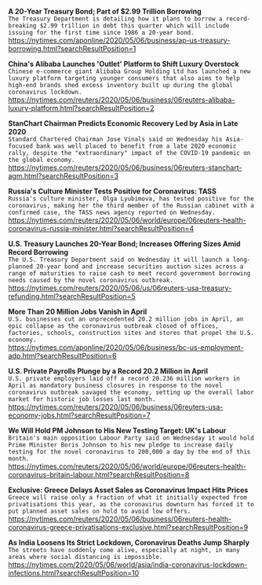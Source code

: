 **A 20-Year Treasury Bond; Part of $2.99 Trillion Borrowing**\
`The Treasury Department is detailing how it plans to borrow a record-breaking $2.99 trillion in debt this quarter which will include issuing for the first time since 1986 a 20-year bond.`\
https://nytimes.com/aponline/2020/05/06/business/ap-us-treasury-borrowing.html?searchResultPosition=1

**China's Alibaba Launches 'Outlet' Platform to Shift Luxury Overstock**\
`Chinese e-commerce giant Alibaba Group Holding Ltd has launched a new luxury platform targeting younger consumers that also aims to help high-end brands shed excess inventory built up during the global coronavirus lockdown.`\
https://nytimes.com/reuters/2020/05/06/business/06reuters-alibaba-luxury-platform.html?searchResultPosition=2

**StanChart Chairman Predicts Economic Recovery Led by Asia in Late 2020**\
`Standard Chartered Chairman Jose Vinals said on Wednesday his Asia-focused bank was well placed to benefit from a late 2020 economic rally, despite the "extraordinary" impact of the COVID-19 pandemic on the global economy.`\
https://nytimes.com/reuters/2020/05/06/business/06reuters-stanchart-agm.html?searchResultPosition=3

**Russia's Culture Minister Tests Positive for Coronavirus: TASS**\
`Russia's culture minister, Olga Lyubimova, has tested positive for the coronavirus, making her the third member of the Russian cabinet with a confirmed case, the TASS news agency reported on Wednesday. `\
https://nytimes.com/reuters/2020/05/06/world/europe/06reuters-health-coronavirus-russia-minister.html?searchResultPosition=4

**U.S. Treasury Launches 20-Year Bond; Increases Offering Sizes Amid Record Borrowing**\
`The U.S. Treasury Department said on Wednesday it will launch a long-planned 20-year bond and increase securities auction sizes across a range of maturities to raise cash to meet record government borrowing needs caused by the novel coronavirus outbreak.`\
https://nytimes.com/reuters/2020/05/06/us/06reuters-usa-treasury-refunding.html?searchResultPosition=5

**More Than 20 Million Jobs Vanish in April**\
`U.S. businesses cut an unprecedented 20.2 million jobs in April, an epic collapse as the coronavirus outbreak closed of offices, factories, schools, construction sites and stores that propel the U.S. economy.`\
https://nytimes.com/aponline/2020/05/06/business/bc-us-employment-adp.html?searchResultPosition=6

**U.S. Private Payrolls Plunge by a Record 20.2 Million in April**\
`U.S. private employers laid off a record 20.236 million workers in April as mandatory business closures in response to the novel coronavirus outbreak savaged the economy, setting up the overall labor market for historic job losses last month.`\
https://nytimes.com/reuters/2020/05/06/business/06reuters-usa-economy-jobs.html?searchResultPosition=7

**We Will Hold PM Johnson to His New Testing Target: UK's Labour**\
`Britain's main opposition Labour Party said on Wednesday it would hold Prime Minister Boris Johnson to his new pledge to increase daily testing for the novel coronavirus to 200,000 a day by the end of this month. `\
https://nytimes.com/reuters/2020/05/06/world/europe/06reuters-health-coronavirus-britain-labour.html?searchResultPosition=8

**Exclusive: Greece Delays Asset Sales as Coronavirus Impact Hits Prices**\
`Greece will raise only a fraction of what it initially expected from privatisations this year, as the coronavirus downturn has forced it to put planned asset sales on hold to avoid low offers.`\
https://nytimes.com/reuters/2020/05/06/business/06reuters-health-coronavirus-greece-privatisations-exclusive.html?searchResultPosition=9

**As India Loosens Its Strict Lockdown, Coronavirus Deaths Jump Sharply**\
`The streets have suddenly come alive, especially at night, in many areas where social distancing is impossible.`\
https://nytimes.com/2020/05/06/world/asia/india-coronavirus-lockdown-infections.html?searchResultPosition=10

